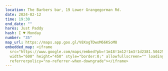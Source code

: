 ```yaml
---
location: The Barbers bar, 19 Lower Grangegorman Rd.
date: 2024-02-12
time: 19:30
end_date: ""
hares: Just Paddy
hash: I ♥ Monday
number: "35"
map_url: https://maps.app.goo.gl/V8XogTDwoM66KSoM8
embedded_map: <iframe
  src="https://www.google.com/maps/embed?pb=!1m18!1m12!1m3!1d2381.5042518849987!2d-6.2824049230209145!3d53.35212997229094!2m3!1f0!2f0!3f0!3m2!1i1024!2i768!4f13.1!3m3!1m2!1s0x48670c2c4e2fa451%3A0x1e33f8db67ad158b!2sThe%20Barbers%20Bar!5e0!3m2!1sen!2sie!4v1705170985735!5m2!1sen!2sie"
  width="600" height="450" style="border:0;" allowfullscreen="" loading="lazy"
  referrerpolicy="no-referrer-when-downgrade"></iframe>
---
```

